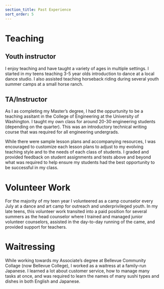 ```yaml
---
section_title: Past Experience
sort_order: 5
--- 
```


# Teaching

## Youth instructor 

I enjoy teaching and have taught a variety of ages in multiple settings. I started in my teens teaching 3-5 year olds introduction to dance at a local dance studio. I also assisted teaching horseback riding during several youth summer camps at a small horse ranch. 

## TA/Instructor 

As I as completing my Master’s degree, I had the oppurtunity to be a teaching assitant in the College of Engineering at the University of Washington. I taught my own class for around 20-30 engineering students (depending on the quarter). This was an introductory technical writing course that was required for all engineering undergrads. 

While there were sample lesson plans and accompanying resources, I was encouraged to customize each lesson plans to adjust to my evolving teaching style and to the needs of each class of students. I graded and provided feedback on student assignments and tests above and beyond what was required to help ensure my students had the best opportunity to be successful in my class.  

# Volunteer Work

For the majority of my teen year I volunteered as a camp counselor every July at a dance and art camp for outreach and underprivileged youth. In my late teens, this volunteer work transited into a paid position for several summers as the head counselor where I trained and managed junior volunteer counselors, assisted in the day-to-day running of the came, and provided support for teachers.   

# Waitressing 

While working towards my Associate’s degree at Bellevue Community Collage (now Bellevue College), I worked as a waitress at a family-run Japanese. I learned a lot about customer service, how to manage many tasks at once, and was required to learn the names of many sushi types and dishes in both English and Japanese. 
